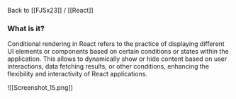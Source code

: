 Back to [[FJSx23]] / [[React]]
### What is it?
Conditional rendering in React refers to the practice of displaying different UI elements or components based on certain conditions or states within the application. This allows to dynamically show or hide content based on user interactions, data fetching results, or other conditions, enhancing the flexibility and interactivity of React applications.

![[Screenshot_15.png]]